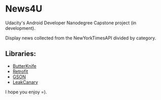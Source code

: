 # News4U

Udacity's Android Developer Nanodegree Capstone project (in development).

Display news collected from the NewYorkTimesAPI divided by category.


## Libraries:
* [ButterKnife](https://github.com/JakeWharton/butterknife)
* [Retrofit](https://github.com/square/retrofit)
* [GSON](https://github.com/google/gson)
* [LeakCanary](https://github.com/square/leakcanary)

I hope you enjoy =).
 
